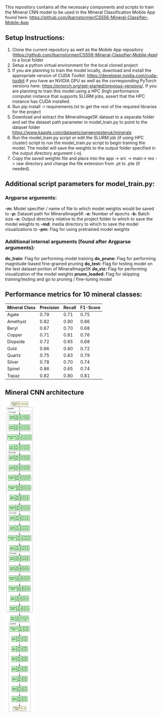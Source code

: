 This repository contains all the necessary components and scripts to train the Mineral CNN model to be used in the Mineral Classification Mobile App found here: 
https://github.com/ibarnstormer/CS556-Mineral-Classifier-Mobile-App

## Setup Instructions:
1. Clone the current repository as well as the Mobile App repository (https://github.com/ibarnstormer/CS556-Mineral-Classifier-Mobile-App) to a local folder
2. Setup a python virtual environment for the local cloned project
3. If you are planning to train the model locally, download and install the appropriate version of CUDA Toolkit: https://developer.nvidia.com/cuda-toolkit if you have an NVIDIA GPU as well as the corresponding PyTorch versions here: https://pytorch.org/get-started/previous-versions/. If you are planning to train this model using a HPC (high performance compute) instance that supports SLURM jobs, assert that the HPC instance has CUDA installed.
4. Run pip install -r requirements.txt to get the rest of the required libraries for the project
5. Download and extract the MineralImage5K dataset to a separate folder and set the dataset path parameter in model_train.py to point to the dataset folder https://www.kaggle.com/datasets/sergeynesteruk/minerals
6. Run the model_train.py script or edit the SLURM job (if using HPC cluster) script to run the model_train.py script to begin training the model. The model will save the weights to the output folder specified in the output directory argument (-o).
7. Copy the saved weights file and place into the app -> src -> main-> res -> raw directory and change the file extension from .pt to .pte (if needed).

## Additional script parameters for model_train.py:

### Argparse arguments:
**-m:** Model specifier / name of file to which model weights would be saved to
**-p:** Dataset path for MineralImage5K
**-e:** Number of epochs
**-b:** Batch size
**-o:** Output directory relative to the project folder to which to save the model weights to
**-md:** media directory to which to save the model visualizations to
**-pm:** Flag for using pretrained model weights

### Additional internal arguments (found after Argparse arguments):

**do_train:** Flag for performing model training
**do_prune:** Flag for performing magnitude-based fine-grained pruning
**do_test:** Flag for testing model on the test dataset portion of MineralImage5K
**do_viz:** Flag for performing visualization of the model weights
**prune_loaded:** Flag for skipping training/testing and go to pruning / fine-tuning model

## Performance metrics for 10 mineral classes:

| Mineral Class | Precision | Recall | F1-Score |
| ----------- | ----------- |----------- | ----------- |
| Agate | 0.79 | 0.71 | 0.75 |
| Amethyst | 0.82 | 0.90 | 0.86 |
| Beryl | 0.67 | 0.70 | 0.68 |
| Copper | 0.71 | 0.81 | 0.76 |
| Diopside | 0.72 | 0.65 | 0.68 |
| Gold | 0.66 | 0.80 | 0.72 |
| Quartz | 0.75 | 0.83 | 0.79 |
| Silver | 0.78 | 0.70 | 0.74 |
| Spinel | 0.86 | 0.65 | 0.74 |
| Topaz | 0.82 | 0.80 | 0.81 |

## Mineral CNN architecture
![Mineral CNN architecture](https://github.com/ibarnstormer/CS556-Mineral-Classifier/blob/main/media/mineralcnn_dsc_4_21_2025_viz.png)


